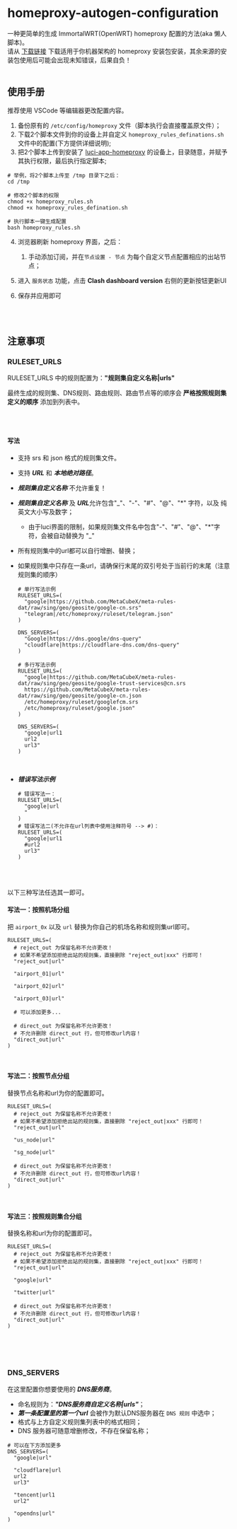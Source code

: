 # homeproxy-autogen-configuration
一种更简单的生成 ImmortalWRT(OpenWRT) homeproxy 配置的方法(aka 懒人脚本)。<br/>
请从 [下载链接](https://fantastic-packages.github.io/packages/releases/) 下载适用于你机器架构的 homeproxy 安装包安装，其余来源的安装包使用后可能会出现未知错误，后果自负！
<br/>
<br/>

## 使用手册

推荐使用 VSCode 等编辑器更改配置内容。

1. 备份原有的 `/etc/config/homeproxy` 文件（脚本执行会直接覆盖原文件）；
2. 下载2个脚本文件到你的设备上并自定义 `homeproxy_rules_definations.sh` 文件中的配置(下方提供详细说明);
3. 把2个脚本上传到安装了 [luci-app-homeproxy](https://fantastic-packages.github.io/packages/releases/) 的设备上，目录随意，并赋予其执行权限，最后执行指定脚本;
```shell
# 举例，将2个脚本上传至 /tmp 目录下之后：
cd /tmp

# 修改2个脚本的权限
chmod +x homeproxy_rules.sh
chmod +x homeproxy_rules_defination.sh

# 执行脚本一键生成配置
bash homeproxy_rules.sh
```


4. 浏览器刷新 homeproxy 界面，之后：
   1. 手动添加订阅，并在`节点设置 - 节点` 为每个自定义节点配置相应的出站节点；

5. 进入 `服务状态` 功能，点击 **Clash dashboard version** 右侧的更新按钮更新UI


6. 保存并应用即可



<br/>
<br/>

## 注意事项

### RULESET_URLS

RULESET_URLS 中的规则配置为：**"规则集自定义名称|urls"** <br/>

最终生成的规则集、DNS规则、路由规则、路由节点等的顺序会 **严格按照规则集定义的顺序** 添加到列表中。

<br/>

<br/>

#### 写法

* 支持 srs 和 json 格式的规则集文件。
* 支持 ***URL*** 和 ***本地绝对路径***。

* ***规则集自定义名称*** 不允许重复！

* ***规则集自定义名称*** 及 ***URL***允许包含"_"、"-"、"#"、"@"、"*" 字符，以及 纯英文大小写及数字；

  * 由于luci界面的限制，如果规则集文件名中包含"-"、"#"、"@"、"*"字符，会被自动替换为 "_"

* 所有规则集中的url都可以自行增删、替换；

* 如果规则集中只存在一条url，请确保行末尾的双引号处于当前行的末尾（注意规则集的顺序）

  

  ```shell
  # 单行写法示例
  RULESET_URLS=(
    "google|https://github.com/MetaCubeX/meta-rules-dat/raw/sing/geo/geosite/google-cn.srs"
    "telegram|/etc/homeproxy/ruleset/telegram.json"
  )
  
  DNS_SERVERS=(
    "Google|https://dns.google/dns-query"
    "cloudflare|https://cloudflare-dns.com/dns-query"
  )
  ```

  ```shell
  # 多行写法示例
  RULESET_URLS=(
    "google|https://github.com/MetaCubeX/meta-rules-dat/raw/sing/geo/geosite/google-trust-services@cn.srs
    https://github.com/MetaCubeX/meta-rules-dat/raw/sing/geo/geosite/google-cn.json
    /etc/homeproxy/ruleset/googlefcm.srs
    /etc/homeproxy/ruleset/google.json"
  )
  
  DNS_SERVERS=(
    "google|url1
    url2
    url3"
  )
  ```

  <br/>

* ***错误写法示例***

  ```shell
  # 错误写法一：
  RULESET_URLS=(
    "google|url
    "
  )
  # 错误写法二(不允许在url列表中使用注释符号 --> #)：
  RULESET_URLS=(
    "google|url1
    #url2
    url3"
  )
  ```




<br/>

<br/>

以下三种写法任选其一即可。


#### 写法一：按照机场分组

把 `airport_0x` 以及 `url` 替换为你自己的机场名称和规则集url即可。

```shell
RULESET_URLS=(
  # reject_out 为保留名称不允许更改！
  # 如果不希望添加拒绝出站的规则集，直接删除 "reject_out|xxx" 行即可！
  "reject_out|url"

  "airport_01|url"

  "airport_02|url"

  "airport_03|url"

  # 可以添加更多...
  
  # direct_out 为保留名称不允许更改！
  # 不允许删除 direct_out 行，但可修改url内容！
  "direct_out|url"
)
```

<br/>

#### 写法二：按照节点分组

替换节点名称和url为你的配置即可。

```shell
RULESET_URLS=(
  # reject_out 为保留名称不允许更改！
  # 如果不希望添加拒绝出站的规则集，直接删除 "reject_out|xxx" 行即可！
  "reject_out|url"
  
  "us_node|url"

  "sg_node|url"
  
  # direct_out 为保留名称不允许更改！
  # 不允许删除 direct_out 行，但可修改url内容！
  "direct_out|url"
)
```

<br/>

#### 写法三：按照规则集合分组

替换名称和url为你的配置即可。

```shell
RULESET_URLS=(
  # reject_out 为保留名称不允许更改！
  # 如果不希望添加拒绝出站的规则集，直接删除 "reject_out|xxx" 行即可！
  "reject_out|url"
  
  "google|url"

  "twitter|url"
  
  # direct_out 为保留名称不允许更改！
  # 不允许删除 direct_out 行，但可修改url内容！
  "direct_out|url"
)
```

<br/>

<br/>

<br/>

### DNS_SERVERS

在这里配置你想要使用的 ***DNS服务商***。

* 命名规则为：***"DNS服务商自定义名称|urls"***；
* ***第一条配置里的第一个url*** 会被作为默认DNS服务器在 `DNS 规则` 中选中；
* 格式与上方自定义规则集列表中的格式相同；
* DNS 服务器可随意增删修改，不存在保留名称；

```shell
# 可以在下方添加更多
DNS_SERVERS=(
  "google|url"

  "cloudflare|url
  url2
  url3"

  "tencent|url1
  url2"

  "opendns|url"
)
```
